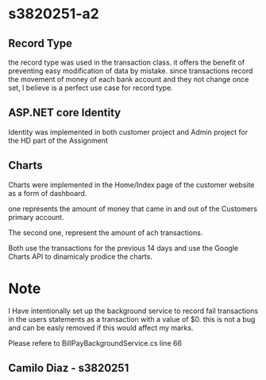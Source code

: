 # s3820251-a2

## Record Type

the record type was used in the transaction class. it offers the benefit of preventing easy modification of data by mistake. since transactions record the movement of money of each bank account and they not change once set, I believe is a perfect use case for record type.

## ASP.NET core Identity

Identity was implemented in both customer project and Admin project for the HD part of the Assignment

## Charts

Charts were implemented in the Home/Index page of the customer website as a form of dashboard.

one represents the amount of money that came in and out of the Customers primary account.

The second one, represent the amount of ach transactions.

Both use the transactions for the previous 14 days and use the Google Charts API to dinamicaly prodice the charts.

# Note

I Have intentionally set up the background service to record fail transactions in the users statements as a transaction with a value of $0. this is not a bug and can be easly removed if this would affect my marks.

Please refere to BillPayBackgroundService.cs line 66

## Camilo Diaz - s3820251